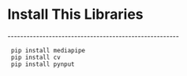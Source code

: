 <h1>Install This Libraries</h1>
------------------------------------------------------

     pip install mediapipe
     pip install cv
     pip install pynput
